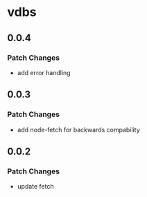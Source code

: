 # vdbs

## 0.0.4

### Patch Changes

- add error handling

## 0.0.3

### Patch Changes

- add node-fetch for backwards compability

## 0.0.2

### Patch Changes

- update fetch

